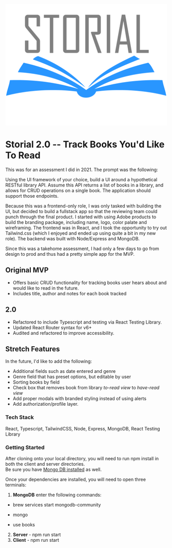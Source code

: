 ![Storial Logo](client/public/storial-logo.png)
# Storial 2.0 -- Track Books You'd Like To Read 
This was for an assessment I did in 2021. The prompt was the following:

Using the UI framework of your choice, build a UI around a hypothetical RESTful library API. Assume this API returns a list of books in a library, and allows for CRUD operations on a single book. The application should support those endpoints.

Because this was a frontend-only role, I was only tasked with building the UI, but decided to build a fullstack app so that the reviewing team could punch through the final product. I started with using Adobe products to build the branding package, including name, logo, color palate and wireframing. The frontend was in React, and I took the opportunity to try out Tailwind.css (which I enjoyed and ended up using quite a bit in my new role). The backend was built with Node/Express and MongoDB.

Since this was a takehome assessment, I had only a few days to go from design to prod and thus had a pretty simple app for the MVP.



## Original MVP

  - Offers basic CRUD functionality for tracking books user hears about and would like to read in the future.
  - Includes title, author and notes for each book tracked
## 2.0

  - Refactored to include Typescript and testing via React Testing Library.
  - Updated React Router syntax for v6+
  - Audited and refactored to improve accessibility.

## Stretch Features

In the future, I'd like to add the following:
  - Additional fields such as date entered and genre
  - Genre field that has preset options, but editable by user
  - Sorting books by field
  - Check box that removes book from library *to-read view* to *have-read view*
  - Add proper modals with branded styling instead of using alerts
  - Add authorization/profile layer.

### Tech Stack
React, Typescript, TailwindCSS, Node, Express, MongoDB, React Testing Library

### Getting Started
After cloning onto your local directory, you will need to run npm install in both the client and server directories.  
Be sure you have [Mongo DB installed](https://docs.mongodb.com/manual/installation/) as well.

Once your dependencies are installed, you will need to open three terminals:
  1. **MongoDB** enter the following commands:

  - brew services start mongodb-community

  - mongo

  - use books

  2. **Server**
    - npm run start
  3. **Client**
    - npm run start

